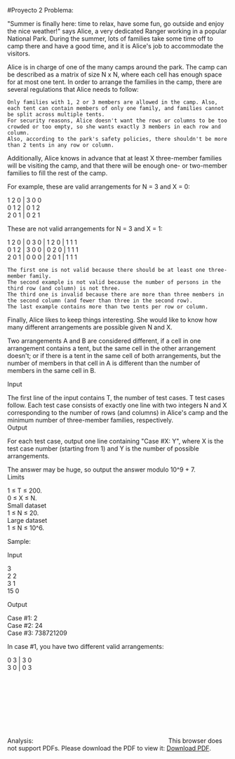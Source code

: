 #Proyecto 2
Problema:

"Summer is finally here: time to relax, have some fun, go outside and enjoy the nice weather!" says Alice, a very dedicated Ranger working in a popular National Park. During the summer, lots of families take some time off to camp there and have a good time, and it is Alice's job to accommodate the visitors.  
  
Alice is in charge of one of the many camps around the park. The camp can be described as a matrix of size N x N, where each cell has enough space for at most one tent. In order to arrange the families in the camp, there are several regulations that Alice needs to follow:  

    Only families with 1, 2 or 3 members are allowed in the camp. Also, each tent can contain members of only one family, and families cannot be split across multiple tents.
    For security reasons, Alice doesn't want the rows or columns to be too crowded or too empty, so she wants exactly 3 members in each row and column.
    Also, according to the park's safety policies, there shouldn't be more than 2 tents in any row or column.

  
Additionally, Alice knows in advance that at least X three-member families will be visiting the camp, and that there will be enough one- or two-member families to fill the rest of the camp.  
  
For example, these are valid arrangements for N = 3 and X = 0:  
  
1  2  0  |  3  0  0  
0  1  2  |  0  1  2  
2  0  1  |  0  2  1  
  
These are not valid arrangements for N = 3 and X = 1:  
  
1  2  0  |  0  3  0  |  1  2  0  |  1  1  1  
0  1  2  |  3  0  0  |  0  2  0  |  1  1  1  
2  0  1  |  0  0  0  |  2  0  1  |  1  1  1  
  
    The first one is not valid because there should be at least one three-member family.
    The second example is not valid because the number of persons in the third row (and column) is not three.
    The third one is invalid because there are more than three members in the second column (and fewer than three in the second row).
    The last example contains more than two tents per row or column.

Finally, Alice likes to keep things interesting. She would like to know how many different arrangements are possible given N and X.  
  
Two arrangements A and B are considered different, if a cell in one arrangement contains a tent, but the same cell in the other arrangement doesn't; or if there is a tent in the same cell of both arrangements, but the number of members in that cell in A is different than the number of members in the same cell in B.  
  
Input  
  
The first line of the input contains T, the number of test cases. T test cases follow. Each test case consists of exactly one line with two integers N and X corresponding to the number of rows (and columns) in Alice's camp and the minimum number of three-member families, respectively.  
Output  
  
For each test case, output one line containing "Case #X: Y", where X is the test case number (starting from 1) and Y is the number of possible arrangements.  
  
The answer may be huge, so output the answer modulo 10^9 + 7.  
Limits  
  
1 ≤ T ≤ 200.  
0 ≤ X ≤ N.  
Small dataset  
1 ≤ N ≤ 20.  
Large dataset  
1 ≤ N ≤ 10^6.  
  
Sample:  
  
Input  
  
3  
2 2  
3 1  
15 0  

Output  	
  
Case #1: 2  
Case #2: 24  
Case #3: 738721209  
  
In case #1, you have two different valid arrangements:  
  
0 3  |  3 0  
3 0  |  0 3  

Analysis:
<object data="https://github.com/HumbertoM10/pavanzada-2018/raw/master/Proyectos/Proyecto2/Readme%20(Word).pdf" type="application/pdf" width="700px" height="700px">
    <embed src="https://github.com/HumbertoM10/pavanzada-2018/raw/master/Proyectos/Proyecto2/Readme%20(Word).pdf">
        This browser does not support PDFs. Please download the PDF to view it: <a href="https://github.com/HumbertoM10/pavanzada-2018/raw/master/Proyectos/Proyecto2/Readme%20(Word).pdf">Download PDF</a>.</p>
    </embed>
</object>
